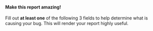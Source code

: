 #### Make this report amazing!

Fill out __at least one__ of the following 3 fields to help determine what is causing your bug. This will render your report highly useful.